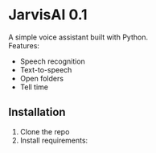 # JarvisAI 0.1

A simple voice assistant built with Python.  
Features:
- Speech recognition
- Text-to-speech
- Open folders
- Tell time

## Installation
1. Clone the repo
2. Install requirements:
